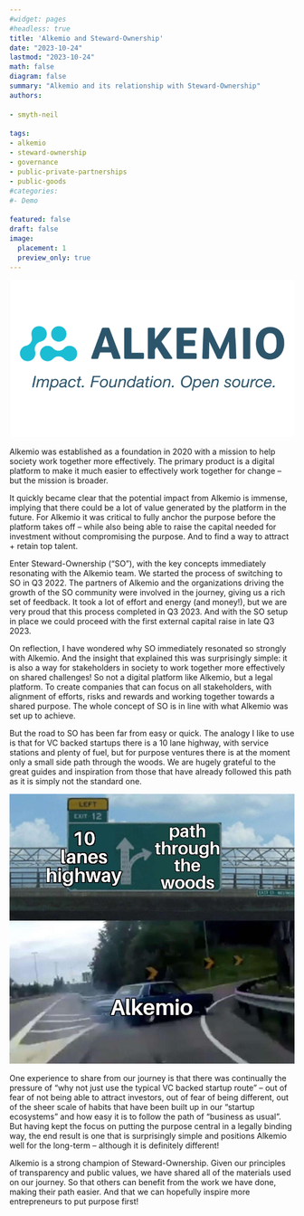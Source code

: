```yaml
---
#widget: pages
#headless: true
title: 'Alkemio and Steward-Ownership'
date: "2023-10-24"
lastmod: "2023-10-24"
math: false
diagram: false
summary: "Alkemio and its relationship with Steward-Ownership"
authors:

- smyth-neil

tags:
- alkemio
- steward-ownership
- governance
- public-private-partnerships
- public-goods
#categories:
#- Demo

featured: false
draft: false
image:
  placement: 1
  preview_only: true
---
```


![](./header.png)

Alkemio was established as a foundation in 2020 with a mission to help society work together more effectively. The primary product is a digital platform to make it much easier to effectively work together for change – but the mission is broader.

It quickly became clear that the potential impact from Alkemio is immense, implying that there could be a lot of value generated by the platform in the future. For Alkemio it was critical to fully anchor the purpose before the platform takes off – while also being able to raise the capital needed for investment without compromising the purpose. And to find a way to attract + retain top talent.


Enter Steward-Ownership (“SO”), with the key concepts immediately resonating with the Alkemio team. We started the process of switching to SO in Q3 2022. The partners of Alkemio and the organizations driving the growth of the SO community were involved in the journey, giving us a rich set of feedback. It took a lot of effort and energy (and money!), but we are very proud that this process completed in Q3 2023. And with the SO setup in place we could proceed with the first external capital raise in late Q3 2023.

On reflection, I have wondered why SO immediately resonated so strongly with Alkemio. And the insight that explained this was surprisingly simple: it is also a way for stakeholders in society to work together more effectively on shared challenges! So not a digital platform like Alkemio, but a legal platform. To create companies that can focus on all stakeholders, with alignment of efforts, risks and rewards and working together towards a shared purpose. The whole concept of SO is in line with what Alkemio was set up to achieve.

But the road to SO has been far from easy or quick. The analogy I like to use is that for VC backed startups there is a 10 lane highway, with service stations and plenty of fuel, but for purpose ventures there is at the moment only a small side path through the woods. We are hugely grateful to the great guides and inspiration from those that have already followed this path as it is simply not the standard one.

![](./highway.png)

One experience to share from our journey is that there was continually the pressure of “why not just use the typical VC backed startup route” – out of fear of not being able to attract investors, out of fear of being different, out of the sheer scale of habits that have been built up in our “startup ecosystems” and how easy it is to follow the path of “business as usual”. But having kept the focus on putting the purpose central in a legally binding way, the end result is one that is surprisingly simple and positions Alkemio well for the long-term – although it is definitely different!

Alkemio is a strong champion of Steward-Ownership. Given our principles of transparency and public values, we have shared all of the materials used on our journey. So that others can benefit from the work we have done, making their path easier. And that we can hopefully inspire more entrepreneurs to put purpose first!
